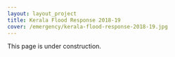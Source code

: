 ```yaml
---
layout: layout_project
title: Kerala Flood Response 2018-19
cover: /emergency/kerala-flood-response-2018-19.jpg
---
```


This page is under construction.
